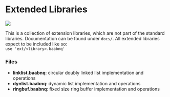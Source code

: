 # Extended Libraries
![](https://github.com/S1monr3dst0ne07/baabnq-extension-libraries/actions/workflows/main.yml/badge.svg)

This is a collection of extension libraries, which are not part of the standard libraries.
Documentation can be found under ```docs/```.
All extended libraries expect to be included like so: <br> ```use 'ext/<library>.baabnq'```

### Files

- **linklist.baabnq**: circular doubly linked list implementation and operations
- **dynlist.baabnq**: dynamic list implementation and operations
- **ringbuf.baabnq**: fixed size ring buffer implementation and operations




